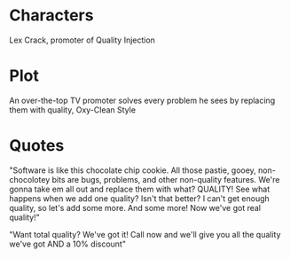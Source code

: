 # Characters
Lex Crack, promoter of Quality Injection

# Plot
An over-the-top TV promoter solves every problem he sees by replacing them with quality, Oxy-Clean Style

# Quotes
"Software is like this chocolate chip cookie. All those pastie, gooey, non-chocolotey bits are bugs, problems, and other non-quality features. We're gonna take em all out and replace them with what? QUALITY! See what happens when we add one quality? Isn't that better? I can't get enough quality, so let's add some more. And some more! Now we've got real quality!" 

"Want total quality? We've got it! Call now and we'll give you all the quality we've got AND a 10% discount"

